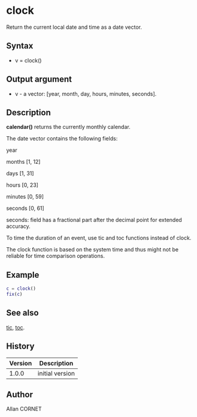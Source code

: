 

# clock

Return the current local date and time as a date vector.

## Syntax

- v = clock()

## Output argument

 - v - a vector: [year, month, day, hours, minutes, seconds].

## Description


  <p><b>calendar()</b> returns the currently monthly calendar.</p>
  <p>The date vector contains the following fields:</p>
  <p>year</p>
  <p>months [1, 12]</p>
  <p>days [1, 31]</p>
  <p>hours [0, 23]</p>
  <p>minutes [0, 59]</p>
  <p>seconds [0, 61]</p>
  <p>seconds: field has a fractional part after the decimal point for extended accuracy.</p>
  <p>To time the duration of an event, use tic and toc functions instead of clock.</p>
  <p>The clock function is based on the system time and thus might not be reliable for time comparison operations.</p>


## Example

```matlab
c = clock()
fix(c)
```

## See also

[tic](tic.md), [toc](toc.md).
## History

|Version|Description|
|------|------|
|1.0.0|initial version|


## Author

Allan CORNET



